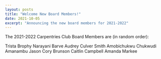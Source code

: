 ```yaml
---
layout: posts
title: "Welcome New Board Members!"
date: 2021-10-05
excerpt: "Announcing the new board members for 2021-2022"
---
```


The 2021-2022 Carpentries Club Board Members are (in random order): 

Trista Brophy
Narayani Barve
Audrey Culver Smith
Amobichukwu Chukwudi Amanambu
Jason Cory Brunson
Caitlin Campbell
Amanda Markee

